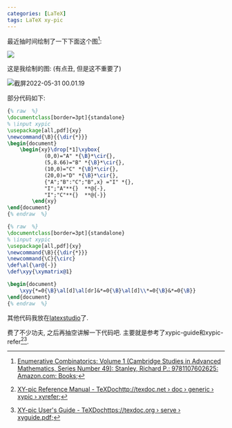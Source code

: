 ```yaml
---
categories: [LaTeX]
tags: LaTeX xy-pic
---
```




最近抽时间绘制了一下下面这个图[^1]:

<img src="https://s2.loli.net/2022/05/30/t61XYCSNQfG3gKW.png"/>

这是我绘制的图: (有点丑, 但是这不重要了)

![截屏2022-05-31 00.01.19](https://s2.loli.net/2022/05/31/ix1BKDvOPWo8tnc.png)

部分代码如下:

```latex
{% raw  %}
\documentclass[border=3pt]{standalone}
% \input xypic
\usepackage[all,pdf]{xy}
\newcommand{\B}{{\dir{*}}}
\begin{document}
    \begin{xy}\drop[*1]\xybox{
            (0,0)="A" *{\B}*\cir{},
            (5,8.66)="B" *{\B}*\cir{},
            (10,0)="C" *{\B}*\cir{},
            (20,0)="D" *{\B}*\cir{},
            {"A";"B":"C";"B",x} ="I" *{},
            "I";"A"**{}  **@{-},
            "I";"C"**{}  **@{-}}
        \end{xy}
\end{document}
{% endraw  %}
```



```latex
{% raw  %}
\documentclass[border=3pt]{standalone}
% \input xypic
\usepackage[all,pdf]{xy}
\newcommand{\B}{{\dir{*}}}
\newcommand{\C}{\circ}
\def\al{\ar@{-}}
\def\xyy{\xymatrix@1}

\begin{document}
    \xyy{*=0{\B}\al[d]\al[dr]&*=0{\B}\al[d]\\*=0{\B}&*=0{\B}}
\end{document}
{% endraw  %}
```

其他代码我放在[latexstudio](https://www.latexstudio.net/index/details/index/ids/2691)了. 

费了不少功夫, 之后再抽空讲解一下代码吧. 主要就是参考了xypic-guide和xypic-refer[^2][^3].

[^1]: [Enumerative Combinatorics: Volume 1 (Cambridge Studies in Advanced Mathematics, Series Number 49): Stanley, Richard P.: 9781107602625: Amazon.com: Books](https://www.amazon.com/Enumerative-Combinatorics-Cambridge-Advanced-Mathematics/dp/1107602629);
[^2]:[XY-pic Reference Manual - TeXDochttp://texdoc.net › doc › generic › xypic › xyrefer](https://www.google.com/url?sa=t&rct=j&q=&esrc=s&source=web&cd=&ved=2ahUKEwib9r3QzIf4AhVutlYBHR95BBoQFnoECAcQAQ&url=http%3A%2F%2Ftexdoc.net%2Ftexmf-dist%2Fdoc%2Fgeneric%2Fxypic%2Fxyrefer.pdf&usg=AOvVaw3WI0d708nftp7XfsXusFd1);
[^3]:[XY-pic User's Guide - TeXDochttps://texdoc.org › serve › xyguide.pdf](https://www.google.com/url?sa=t&rct=j&q=&esrc=s&source=web&cd=&cad=rja&uact=8&ved=2ahUKEwj5scLyzIf4AhXum1YBHZBTDwoQFnoECAUQAQ&url=https%3A%2F%2Ftexdoc.org%2Fserve%2Fxyguide.pdf%2F0&usg=AOvVaw0iLS2DBDcMUkQzkN26piZj);